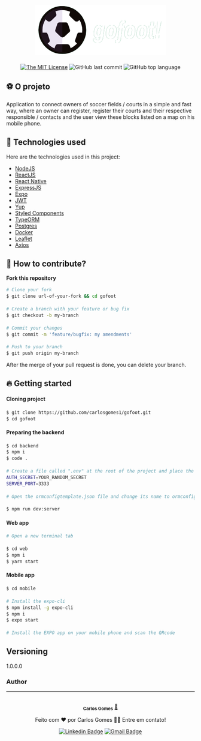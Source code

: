 <div align="center" style="margin-bottom: 20px;">
<img alt="gobarber" src="https://github.com/carlosgomes1/gofoot/blob/master/web/src/assets/images/logo.png" width="auto" heigth="auto"/>
</div>

<div align="center" style="margin: 20px;">
 
[![The MIT License](https://img.shields.io/badge/license-MIT-green.svg?style=flat-square)](http://github.com/carlosgomes1/gofoot/LICENSE.md)
![GitHub last commit](https://img.shields.io/github/last-commit/carlosgomes1/gofoot?color=green&style=flat-square)
![GitHub top language](https://img.shields.io/github/languages/top/carlosgomes1/gofoot?style=flat-square)

</div>
 
## :soccer: O projeto
 
Application to connect owners of soccer fields / courts in a simple and fast way, where an owner can register, register their courts and their respective responsible / contacts and the user view these blocks listed on a map on his mobile phone.
 
 
## :rocket: Technologies used 
 
Here are the technologies used in this project:
 
- [NodeJS](https://nodejs.org/en/)
- [ReactJS](https://reactjs.org/)
- [React Native](https://reactnative.dev/)
- [ExpressJS](http://expressjs.com/)
- [Expo](https://expo.io/)
- [JWT](https://jwt.io/)
- [Yup](https://github.com/jquense/yup#:~:text=Yup%20is%20a%20JavaScript%20schema%20builder%20for%20value,allow%20modeling%20complex%2C%20interdependent%20validations%2C%20or%20value%20transformations.)
- [Styled Components](https://styled-components.com/)
- [TypeORM](https://typeorm.io/#/)
- [Postgres](https://www.postgresql.org/)
- [Docker](https://www.docker.com/)
- [Leaflet](https://leafletjs.com/)
- [Axios](https://github.com/axios/axios)

## :thinking: How to contribute?
**Fork this repository**

```bash
# Clone your fork
$ git clone url-of-your-fork && cd gofoot

# Create a branch with your feature or bug fix
$ git checkout -b my-branch

# Commit your changes
$ git commit -m 'feature/bugfix: my amendments'

# Push to your branch
$ git push origin my-branch
```

After the merge of your pull request is done, you can delete your branch.
 
## :fire: Getting started
 
#### Cloning project
```sh
$ git clone https://github.com/carlosgomes1/gofoot.git
$ cd gofoot
```

#### Preparing the backend
```sh
$ cd backend
$ npm i
$ code .

# Create a file called ".env" at the root of the project and place the following information:
AUTH_SECRET=YOUR_RANDOM_SECRET
SERVER_PORT=3333

# Open the ormconfigtemplate.json file and change its name to ormconfig.json and exchange the information for your docker postgres image.

$ npm run dev:server
```

#### Web app
```sh
# Open a new terminal tab

$ cd web
$ npm i
$ yarn start
```

#### Mobile app
```sh
$ cd mobile

# Install the expo-cli
$ npm install -g expo-cli
$ npm i
$ expo start

# Install the EXPO app on your mobile phone and scan the QRcode
```
 
## Versioning
 
1.0.0.0
 
 
### Author
---
<div align="center">
<a href="https://github.com/carlosgomes1">
 <img style="border-radius: 50%;" src="https://avatars3.githubusercontent.com/u/48812516?s=460&u=6d479ef73b7e12218fde677f0bebedacba995a33&v=4" width="100px;" alt=""/>
 <br />
 <sub><b>Carlos Gomes</b></sub></a> <a href="https://github.com/carlosgomes1" title="Carlos">🚀</a>


Feito com ❤️ por Carlos Gomes 👋🏽 Entre em contato!

[![Linkedin Badge](https://img.shields.io/badge/-Carlos-blue?style=flat-square&logo=Linkedin&logoColor=white&link=https://www.linkedin.com/in/carlosgomes11/)](https://www.linkedin.com/in/carlosgomes11/) 
[![Gmail Badge](https://img.shields.io/badge/-carlos_gomes.s@hotmail.com-c14438?style=flat-square&logo=Gmail&logoColor=white&link=mailto:carlos_gomes.s@hotmail.com)](mailto:carlos_gomes.s@hotmail.com)
</div>
